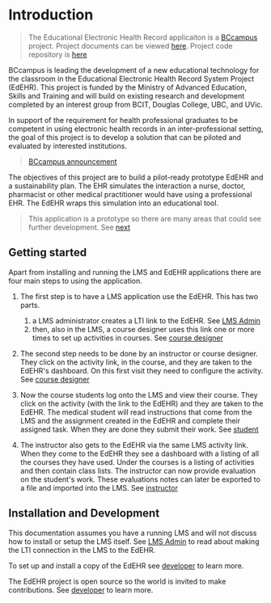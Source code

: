 # Introduction 
> The Educational Electronic Health Record applicaiton is a [BCcampus](https://bccampus.ca) project.  Project documents can be viewed [here](https://bryan-gilbert.github.io/edehr/). Project code repository is [here](https://github.com/BCcampus/edehr)

BCcampus is leading the development of a new educational technology for the classroom in the Educational Electronic Health 
Record System Project (EdEHR). This project is funded by the Ministry of Advanced Education, Skills and Training and 
will build on existing research and development completed by an interest group from BCIT, Douglas College, UBC, and UVic.

In support of the requirement for health professional graduates to be competent in using electronic health records in 
an inter-professional setting, the goal of this project is to develop a solution that can be piloted and evaluated by interested institutions.

> [BCcampus announcement](https://bccampus.ca/2018/01/23/bccampus-launches-the-educational-electronic-health-record-system-project-in-b-c/)

The objectives of this project are to build a pilot-ready prototype EdEHR and a sustainability plan. The EHR simulates the interaction a nurse, doctor, pharmacist or other medical practitioner would have using a professional EHR. The EdEHR wraps this simulation into an educational tool.

> This application is a prototype so there are many areas that could see further development. See [next](/whats-next.md) 

## Getting started

Apart from installing and running the LMS and EdEHR applications there are four main steps to using the application.

1. The first step is to have a LMS application use the EdEHR. This has two parts.  
    1. a LMS administrator creates a LTI link to the EdEHR. See [LMS Admin](/lms-admin/) 
    1. then, also in the LMS, a course designer uses this link one or more times to set up activities in courses. See [course designer](/course-designer)

2. The second step needs to be done by an instructor or course designer. They click on the activity link, in the course, and they are taken to the EdEHR's dashboard.
On this first visit they need to configure the activity.  See [course designer](/course/designer/)

3. Now the course students log onto the LMS and view their course.  They click on the activity (with the link to the EdEHR) and they are taken to the EdEHR. The medical student will read instructions that come from the LMS and the assignment created in the EdEHR and complete their assigned task.  When they are done they submit their work. See [student](/student/)

4. The instructor also gets to the EdEHR via the same LMS activity link. When they come to the EdEHR they see a dashboard with a listing of all the courses they have used. Under the courses is a listing of activities and then contain class lists. The instructor can now provide evaluation on the student's work.  These evaluations notes can later be exported to a file and imported into the LMS. See [instructor](/instructor/)


## Installation and Development

This documentation assumes you have a running LMS and will not discuss how to install or setup the LMS itself. See [LMS Admin](/lms-admin/) to read about making the LTI connection in the LMS to the EdEHR.

To set up and install a copy of the EdEHR see [developer](/developer/) to learn more.

The EdEHR project is open source so the world is invited to make contributions. See [developer](/developer/) to learn more.

